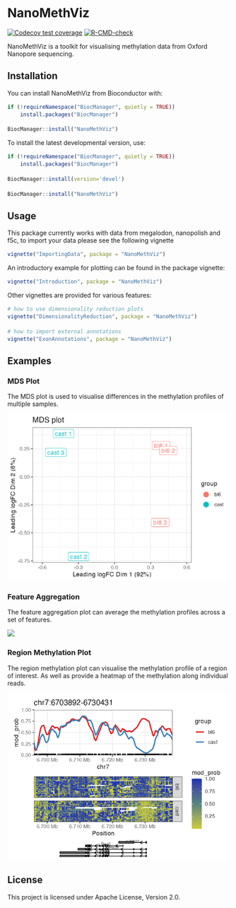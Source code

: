 # NanoMethViz

<!-- badges: start -->
[![Codecov test coverage](https://codecov.io/gh/Shians/NanoMethViz/branch/master/graph/badge.svg)](https://codecov.io/gh/Shians/NanoMethViz?branch=master)
[![R-CMD-check](https://github.com/Shians/NanoMethViz/workflows/R-CMD-check/badge.svg)](https://github.com/Shians/NanoMethViz/actions)
<!-- badges: end -->

NanoMethViz is a toolkit for visualising methylation data from Oxford Nanopore sequencing.

## Installation

You can install NanoMethViz from Bioconductor with:

``` r
if (!requireNamespace("BiocManager", quietly = TRUE))
    install.packages("BiocManager")

BiocManager::install("NanoMethViz")
```

To install the latest developmental version, use:

``` r
if (!requireNamespace("BiocManager", quietly = TRUE))
    install.packages("BiocManager")

BiocManager::install(version='devel')

BiocManager::install("NanoMethViz")
```

## Usage

This package currently works with data from megalodon, nanopolish and f5c, to import your data please see the following vignette

``` r
vignette("ImportingData", package = "NanoMethViz")
```

An introductory example for plotting can be found in the package vignette:

``` r
vignette("Introduction", package = "NanoMethViz")
```

Other vignettes are provided for various features:

``` r
# how to use dimensionality reduction plots
vignette("DimensionalityReduction", package = "NanoMethViz")

# how to import external annotations
vignette("ExonAnnotations", package = "NanoMethViz")
```

## Examples

### MDS Plot

The MDS plot is used to visualise differences in the methylation profiles of
multiple samples.

![](img/mds.png)

### Feature Aggregation

The feature aggregation plot can average the methylation profiles across a set
of features.

![](img/agg_genes.png)

### Region Methylation Plot

The region methylation plot can visualise the methylation profile of a region
of interest. As well as provide a heatmap of the methylation along individual
reads.

![](img/peg3_gene.png)


## License

This project is licensed under Apache License, Version 2.0.
